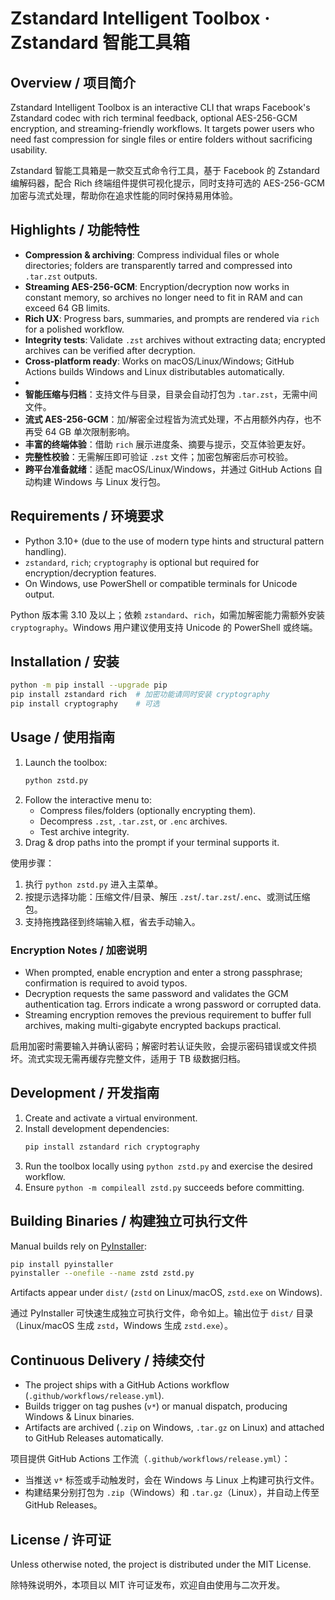 # Zstandard Intelligent Toolbox · Zstandard 智能工具箱

## Overview / 项目简介
Zstandard Intelligent Toolbox is an interactive CLI that wraps Facebook's Zstandard codec with rich terminal feedback, optional AES-256-GCM encryption, and streaming-friendly workflows. It targets power users who need fast compression for single files or entire folders without sacrificing usability.

Zstandard 智能工具箱是一款交互式命令行工具，基于 Facebook 的 Zstandard 编解码器，配合 Rich 终端组件提供可视化提示，同时支持可选的 AES-256-GCM 加密与流式处理，帮助你在追求性能的同时保持易用体验。

## Highlights / 功能特性
- **Compression & archiving**: Compress individual files or whole directories; folders are transparently tarred and compressed into `.tar.zst` outputs.
- **Streaming AES-256-GCM**: Encryption/decryption now works in constant memory, so archives no longer need to fit in RAM and can exceed 64 GB limits.
- **Rich UX**: Progress bars, summaries, and prompts are rendered via `rich` for a polished workflow.
- **Integrity tests**: Validate `.zst` archives without extracting data; encrypted archives can be verified after decryption.
- **Cross-platform ready**: Works on macOS/Linux/Windows; GitHub Actions builds Windows and Linux distributables automatically.
-
- **智能压缩与归档**：支持文件与目录，目录会自动打包为 `.tar.zst`，无需中间文件。
- **流式 AES-256-GCM**：加/解密全过程皆为流式处理，不占用额外内存，也不再受 64 GB 单次限制影响。
- **丰富的终端体验**：借助 `rich` 展示进度条、摘要与提示，交互体验更友好。
- **完整性校验**：无需解压即可验证 `.zst` 文件；加密包解密后亦可校验。
- **跨平台准备就绪**：适配 macOS/Linux/Windows，并通过 GitHub Actions 自动构建 Windows 与 Linux 发行包。

## Requirements / 环境要求
- Python 3.10+ (due to the use of modern type hints and structural pattern handling).
- `zstandard`, `rich`; `cryptography` is optional but required for encryption/decryption features.
- On Windows, use PowerShell or compatible terminals for Unicode output.

Python 版本需 3.10 及以上；依赖 `zstandard`、`rich`，如需加解密能力需额外安装 `cryptography`。Windows 用户建议使用支持 Unicode 的 PowerShell 或终端。

## Installation / 安装
```bash
python -m pip install --upgrade pip
pip install zstandard rich  # 加密功能请同时安装 cryptography
pip install cryptography    # 可选
```

## Usage / 使用指南
1. Launch the toolbox:
   ```bash
   python zstd.py
   ```
2. Follow the interactive menu to:
   - Compress files/folders (optionally encrypting them).
   - Decompress `.zst`, `.tar.zst`, or `.enc` archives.
   - Test archive integrity.
3. Drag & drop paths into the prompt if your terminal supports it.

使用步骤：
1. 执行 `python zstd.py` 进入主菜单。
2. 按提示选择功能：压缩文件/目录、解压 `.zst`/`.tar.zst`/`.enc`、或测试压缩包。
3. 支持拖拽路径到终端输入框，省去手动输入。

### Encryption Notes / 加密说明
- When prompted, enable encryption and enter a strong passphrase; confirmation is required to avoid typos.
- Decryption requests the same password and validates the GCM authentication tag. Errors indicate a wrong password or corrupted data.
- Streaming encryption removes the previous requirement to buffer full archives, making multi-gigabyte encrypted backups practical.

启用加密时需要输入并确认密码；解密时若认证失败，会提示密码错误或文件损坏。流式实现无需再缓存完整文件，适用于 TB 级数据归档。

## Development / 开发指南
1. Create and activate a virtual environment.
2. Install development dependencies:
   ```bash
   pip install zstandard rich cryptography
   ```
3. Run the toolbox locally using `python zstd.py` and exercise the desired workflow.
4. Ensure `python -m compileall zstd.py` succeeds before committing.

## Building Binaries / 构建独立可执行文件
Manual builds rely on [PyInstaller](https://pyinstaller.org/):
```bash
pip install pyinstaller
pyinstaller --onefile --name zstd zstd.py
```
Artifacts appear under `dist/` (`zstd` on Linux/macOS, `zstd.exe` on Windows).

通过 PyInstaller 可快速生成独立可执行文件，命令如上。输出位于 `dist/` 目录（Linux/macOS 生成 `zstd`，Windows 生成 `zstd.exe`）。

## Continuous Delivery / 持续交付
- The project ships with a GitHub Actions workflow (`.github/workflows/release.yml`).
- Builds trigger on tag pushes (`v*`) or manual dispatch, producing Windows & Linux binaries.
- Artifacts are archived (`.zip` on Windows, `.tar.gz` on Linux) and attached to GitHub Releases automatically.

项目提供 GitHub Actions 工作流（`.github/workflows/release.yml`）：
- 当推送 `v*` 标签或手动触发时，会在 Windows 与 Linux 上构建可执行文件。
- 构建结果分别打包为 `.zip`（Windows）和 `.tar.gz`（Linux），并自动上传至 GitHub Releases。

## License / 许可证
Unless otherwise noted, the project is distributed under the MIT License.

除特殊说明外，本项目以 MIT 许可证发布，欢迎自由使用与二次开发。
